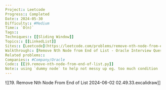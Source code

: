 ```yaml
---
Project:: Leetcode
Progress:: Completed
Date:: 2024-05-30
Difficulty:: #Medium 
Time:: `O(n)`
Tags:: 
Techniques:: [[Sliding Window]]
Topics:: [[LinkedList]]
Sites:: [Leetcode](https://leetcode.com/problems/remove-nth-node-from-end-of-list/description/)
Walkthrough:: [Remove Nth Node from End of List - Oracle Interview Question - Leetcode 19 - YouTube](https://www.youtube.com/watch?v=XVuQxVej6y8)
Related problems:: 
Companies:: #Company/Oracle
Code:: [[19.remove-nth-node-from-end-of-list.py]]
Note:: using `dummy node` to help not messy up eg. too much condition
---
```

![[19. Remove Nth Node From End of List 2024-06-02 02.49.33.excalidraw]]